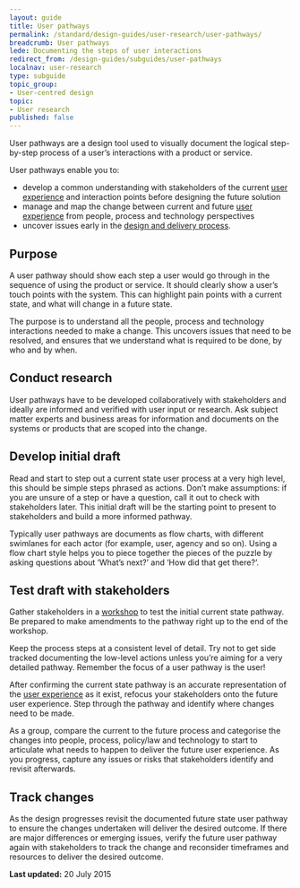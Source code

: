 ```yaml
---
layout: guide
title: User pathways
permalink: /standard/design-guides/user-research/user-pathways/
breadcrumb: User pathways
lede: Documenting the steps of user interactions
redirect_from: /design-guides/subguides/user-pathways
localnav: user-research
type: subguide
topic_group:
- User-centred design
topic:
- User research
published: false
---
```

User pathways are a design tool used to visually document the logical step-by-step process of a user’s interactions with a product or service.

User pathways enable you to:

*   develop a common understanding with stakeholders of the current [user experience](/standard/design-guides/user-research/) and interaction points before designing the future solution
*   manage and map the change between current and future [user experience](/standard/design-guides/user-research/) from people, process and technology perspectives
*   uncover issues early in the [design and delivery process](/standard/service-design-and-delivery-process/).

## Purpose

A user pathway should show each step a user would go through in the sequence of using the product or service. It should clearly show a user’s touch points with the system. This can highlight pain points with a current state, and what will change in a future state.

The purpose is to understand all the people, process and technology interactions needed to make a change. This uncovers issues that need to be resolved, and ensures that we understand what is required to be done, by who and by when.

## Conduct research

User pathways have to be developed collaboratively with stakeholders and ideally are informed and verified with user input or research. Ask subject matter experts and business areas for information and documents on the systems or products that are scoped into the change.

## Develop initial draft

Read and start to step out a current state user process at a very high level, this should be simple steps phrased as actions. Don’t make assumptions: if you are unsure of a step or have a question, call it out to check with stakeholders later. This initial draft will be the starting point to present to stakeholders and build a more informed pathway.

Typically user pathways are documents as flow charts, with different swimlanes for each actor (for example, user, agency and so on). Using a flow chart style helps you to piece together the pieces of the puzzle by asking questions about ‘What’s next?’ and ‘How did that get there?’.

## Test draft with stakeholders

Gather stakeholders in a [workshop](/standard/design-guides/user-research/workshops/) to test the initial current state pathway. Be prepared to make amendments to the pathway right up to the end of the workshop.

Keep the process steps at a consistent level of detail. Try not to get side tracked documenting the low-level actions unless you’re aiming for a very detailed pathway. Remember the focus of a user pathway is the user!

After confirming the current state pathway is an accurate representation of the [user experience](/standard/design-guides/user-research/) as it exist, refocus your stakeholders onto the future user experience. Step through the pathway and identify where changes need to be made.

As a group, compare the current to the future process and categorise the changes into people, process, policy/law and technology to start to articulate what needs to happen to deliver the future user experience. As you progress, capture any issues or risks that stakeholders identify and revisit afterwards.

## Track changes

As the design progresses revisit the documented future state user pathway to ensure the changes undertaken will deliver the desired outcome. If there are major differences or emerging issues, verify the future user pathway again with stakeholders to track the change and reconsider timeframes and resources to deliver the desired outcome.

**Last updated:** 20 July 2015
